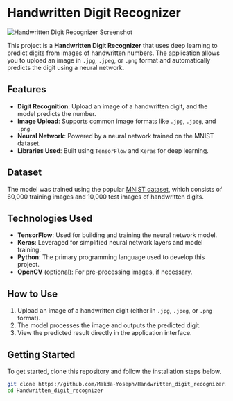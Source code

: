 # Handwritten Digit Recognizer

![Handwritten Digit Recognizer Screenshot](https://github.com/user-attachments/assets/9cc5f102-f176-41b9-8041-fb3ae6306cd5)

This project is a **Handwritten Digit Recognizer** that uses deep learning to predict digits from images of handwritten numbers. The application allows you to upload an image in `.jpg`, `.jpeg`, or `.png` format and automatically predicts the digit using a neural network.

## Features

- **Digit Recognition**: Upload an image of a handwritten digit, and the model predicts the number.
- **Image Upload**: Supports common image formats like `.jpg`, `.jpeg`, and `.png`.
- **Neural Network**: Powered by a neural network trained on the MNIST dataset.
- **Libraries Used**: Built using `TensorFlow` and `Keras` for deep learning.

## Dataset

The model was trained using the popular [MNIST dataset](http://yann.lecun.com/exdb/mnist/), which consists of 60,000 training images and 10,000 test images of handwritten digits.

## Technologies Used

- **TensorFlow**: Used for building and training the neural network model.
- **Keras**: Leveraged for simplified neural network layers and model training.
- **Python**: The primary programming language used to develop this project.
- **OpenCV** (optional): For pre-processing images, if necessary.

## How to Use

1. Upload an image of a handwritten digit (either in `.jpg`, `.jpeg`, or `.png` format).
2. The model processes the image and outputs the predicted digit.
3. View the predicted result directly in the application interface.

## Getting Started

To get started, clone this repository and follow the installation steps below.

```bash
git clone https://github.com/Makda-Yoseph/Handwritten_digit_recognizer.git
cd Handwritten_digit_recognizer
